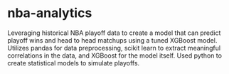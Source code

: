 # nba-analytics

Leveraging historical NBA playoff data to create a model that can predict playoff wins and head to head matchups using a tuned XGBoost model. Utilizes pandas for data preprocessing, scikit learn to extract meaningful correlations in the data, and XGBoost for the model itself. Used python to create statistical models to simulate playoffs.
